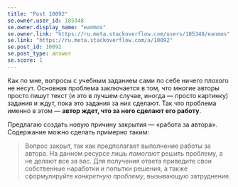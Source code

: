 ```yaml
---
title: "Post 10092"
se.owner.user_id: 185348
se.owner.display_name: "eanmos"
se.owner.link: "https://ru.meta.stackoverflow.com/users/185348/eanmos"
se.link: "https://ru.meta.stackoverflow.com/a/10092"
se.post_id: 10092
se.post_type: answer
se.score: 1
---
```

<p>Как по мне, вопросы с учебным заданием сами по себе ничего плохого не несут. Основная проблема заключается в том, что многие авторы просто пишут текст (и это в лучшем случае, иногда — просто картинку) задания и ждут, пока это задания за них сделают. Так что проблема именно в этом — <strong>автор ждет, что за него сделают его работу</strong>.</p>

<p>Предлагаю создать новую причину закрытия — «работа за автора». Содержание можно сделать примерно таким:</p>

<blockquote>
  <p>Вопрос закрыт, так как предполагает выполнение работы за автора. На данном ресурсе лишь <em>помогают</em> решить проблему, а не делают все за вас. Для получения ответа приведите свои собственные наработки и попытки решения, а также сформулируйте <em>конкретную проблему</em>, вызывающую затруднение.</p>
</blockquote>
